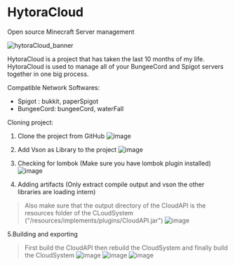 # HytoraCloud
Open source Minecraft Server management

![hytoraCloud_banner](https://user-images.githubusercontent.com/63949927/110115056-d457ab80-7db5-11eb-89e0-0a143d4954de.png)


HytoraCloud is a project that has taken the last 10 months of my life.
HytoraCloud is used to manage all of your BungeeCord and Spigot servers together in one big process.

Compatible Network Softwares:

 -  Spigot : bukkit, paperSpigot
 -  BungeeCord: bungeeCord, waterFall
  
Cloning project:

1. Clone the project from GitHub
![image](https://user-images.githubusercontent.com/63949927/110113639-af623900-7db3-11eb-9ab6-7c9c3fd8b502.png)

2. Add Vson as Library to the project
![image](https://user-images.githubusercontent.com/63949927/110113737-d02a8e80-7db3-11eb-9295-474f6bca01c5.png)

3. Checking for lombok (Make sure you have lombok plugin installed)
![image](https://user-images.githubusercontent.com/63949927/110113783-e5072200-7db3-11eb-9b7e-4c5c1c6a026d.png)

4. Adding artifacts (Only extract compile output and vson the other libraries are loading intern)
  > Also make sure that the output directory of the CloudAPI is the resources folder of the CLoudSystem ("/resources/implements/plugins/CloudAPI.jar")
![image](https://user-images.githubusercontent.com/63949927/110113841-fb14e280-7db3-11eb-9a32-3b965e4e8fb3.png)

5.Building and exporting
  > First build the CloudAPI then rebuild the CloudSystem and finally build the CloudSystem
![image](https://user-images.githubusercontent.com/63949927/110113963-31526200-7db4-11eb-94e0-783a46eaac38.png) 
![image](https://user-images.githubusercontent.com/63949927/110114057-4f1fc700-7db4-11eb-9ddd-48df9ad15a8c.png)
![image](https://user-images.githubusercontent.com/63949927/110114138-71194980-7db4-11eb-8386-e162aac9099f.png)
